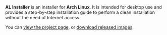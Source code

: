 __AL Installer__ is an installer for __Arch Linux__. It is intended for desktop
use and provides a step-by-step installation guide to perform a clean
installation without the need of Internet access.

You can [view the project page](https://github.com/alinstaller/alinstaller), or
[download released images](https://github.com/alinstaller/alinstaller/releases).
